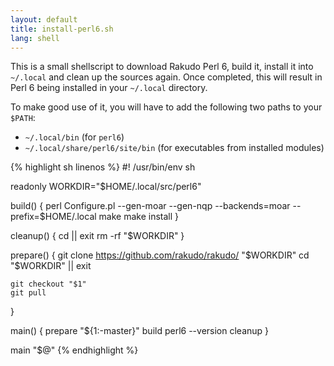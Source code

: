 ```yaml
---
layout: default
title: install-perl6.sh
lang: shell
---
```


This is a small shellscript to download Rakudo Perl 6, build it, install it
into `~/.local` and clean up the sources again. Once completed, this will result
in Perl 6 being installed in your `~/.local` directory.

To make good use of it, you will have to add the following two paths to your
`$PATH`:

- `~/.local/bin` (for `perl6`)
- `~/.local/share/perl6/site/bin` (for executables from installed modules)

{% highlight sh linenos %}
#! /usr/bin/env sh

readonly WORKDIR="$HOME/.local/src/perl6"

build()
{
	perl Configure.pl --gen-moar --gen-nqp --backends=moar --prefix=$HOME/.local
	make
	make install
}

cleanup()
{
	cd || exit
	rm -rf "$WORKDIR"
}

prepare()
{
	git clone https://github.com/rakudo/rakudo/ "$WORKDIR"
	cd "$WORKDIR" || exit

	git checkout "$1"
	git pull
}

main()
{
	prepare "${1:-master}"
	build
	perl6 --version
	cleanup
}

main "$@"
{% endhighlight %}
